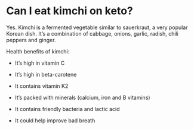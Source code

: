 # Can I eat kimchi on keto?

Yes. Kimchi is a fermented vegetable similar to sauerkraut, a very popular Korean dish. It’s a combination of cabbage, onions, garlic, radish, chili peppers and ginger.

Health benefits of kimchi:

- It’s high in vitamin C

- It’s high in beta-carotene

- It contains vitamin K2

- It’s packed with minerals (calcium, iron and B vitamins)

- It contains friendly bacteria and lactic acid

- It could help improve bad breath
